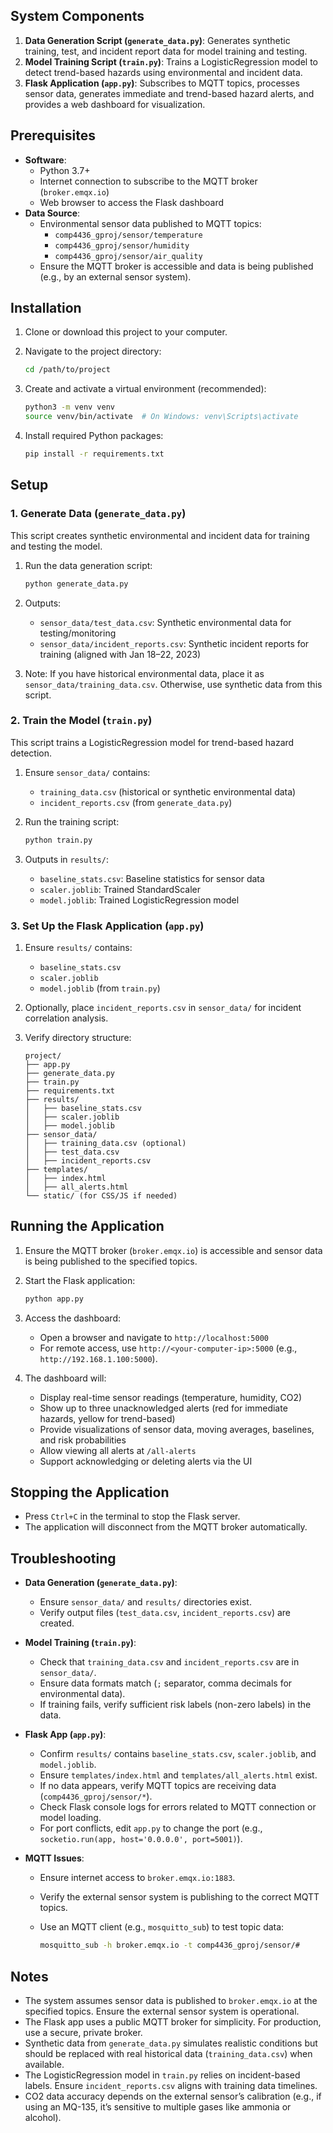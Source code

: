 ## System Components

1. **Data Generation Script (`generate_data.py`)**: Generates synthetic training, test, and incident report data for model training and testing.
2. **Model Training Script (`train.py`)**: Trains a LogisticRegression model to detect trend-based hazards using environmental and incident data.
3. **Flask Application (`app.py`)**: Subscribes to MQTT topics, processes sensor data, generates immediate and trend-based hazard alerts, and provides a web dashboard for visualization.

## Prerequisites

- **Software**:
  - Python 3.7+
  - Internet connection to subscribe to the MQTT broker (`broker.emqx.io`)
  - Web browser to access the Flask dashboard
- **Data Source**:
  - Environmental sensor data published to MQTT topics:
    - `comp4436_gproj/sensor/temperature`
    - `comp4436_gproj/sensor/humidity`
    - `comp4436_gproj/sensor/air_quality`
  - Ensure the MQTT broker is accessible and data is being published (e.g., by an external sensor system).

## Installation

1. Clone or download this project to your computer.

2. Navigate to the project directory:

   ```bash
   cd /path/to/project
   ```

3. Create and activate a virtual environment (recommended):

   ```bash
   python3 -m venv venv
   source venv/bin/activate  # On Windows: venv\Scripts\activate
   ```

4. Install required Python packages:

   ```bash
   pip install -r requirements.txt
   ```

## Setup

### 1. Generate Data (`generate_data.py`)

This script creates synthetic environmental and incident data for training and testing the model.

1. Run the data generation script:

   ```bash
   python generate_data.py
   ```

2. Outputs:
   - `sensor_data/test_data.csv`: Synthetic environmental data for testing/monitoring
   - `sensor_data/incident_reports.csv`: Synthetic incident reports for training (aligned with Jan 18–22, 2023)

3. Note: If you have historical environmental data, place it as `sensor_data/training_data.csv`. Otherwise, use synthetic data from this script.

### 2. Train the Model (`train.py`)

This script trains a LogisticRegression model for trend-based hazard detection.

1. Ensure `sensor_data/` contains:
   - `training_data.csv` (historical or synthetic environmental data)
   - `incident_reports.csv` (from `generate_data.py`)

2. Run the training script:

   ```bash
   python train.py
   ```

3. Outputs in `results/`:
   - `baseline_stats.csv`: Baseline statistics for sensor data
   - `scaler.joblib`: Trained StandardScaler
   - `model.joblib`: Trained LogisticRegression model

### 3. Set Up the Flask Application (`app.py`)

1. Ensure `results/` contains:
   - `baseline_stats.csv`
   - `scaler.joblib`
   - `model.joblib` (from `train.py`)

2. Optionally, place `incident_reports.csv` in `sensor_data/` for incident correlation analysis.

3. Verify directory structure:

   ```plaintext
   project/
   ├── app.py
   ├── generate_data.py
   ├── train.py
   ├── requirements.txt
   ├── results/
   │   ├── baseline_stats.csv
   │   ├── scaler.joblib
   │   ├── model.joblib
   ├── sensor_data/
   │   ├── training_data.csv (optional)
   │   ├── test_data.csv
   │   ├── incident_reports.csv
   ├── templates/
   │   ├── index.html
   │   ├── all_alerts.html
   └── static/ (for CSS/JS if needed)
   ```

## Running the Application

1. Ensure the MQTT broker (`broker.emqx.io`) is accessible and sensor data is being published to the specified topics.

2. Start the Flask application:

   ```bash
   python app.py
   ```

3. Access the dashboard:
   - Open a browser and navigate to `http://localhost:5000`
   - For remote access, use `http://<your-computer-ip>:5000` (e.g., `http://192.168.1.100:5000`).

4. The dashboard will:
   - Display real-time sensor readings (temperature, humidity, CO2)
   - Show up to three unacknowledged alerts (red for immediate hazards, yellow for trend-based)
   - Provide visualizations of sensor data, moving averages, baselines, and risk probabilities
   - Allow viewing all alerts at `/all-alerts`
   - Support acknowledging or deleting alerts via the UI

## Stopping the Application

- Press `Ctrl+C` in the terminal to stop the Flask server.
- The application will disconnect from the MQTT broker automatically.

## Troubleshooting

- **Data Generation (`generate_data.py`)**:
  - Ensure `sensor_data/` and `results/` directories exist.
  - Verify output files (`test_data.csv`, `incident_reports.csv`) are created.

- **Model Training (`train.py`)**:
  - Check that `training_data.csv` and `incident_reports.csv` are in `sensor_data/`.
  - Ensure data formats match (`;` separator, comma decimals for environmental data).
  - If training fails, verify sufficient risk labels (non-zero labels) in the data.

- **Flask App (`app.py`)**:
  - Confirm `results/` contains `baseline_stats.csv`, `scaler.joblib`, and `model.joblib`.
  - Ensure `templates/index.html` and `templates/all_alerts.html` exist.
  - If no data appears, verify MQTT topics are receiving data (`comp4436_gproj/sensor/*`).
  - Check Flask console logs for errors related to MQTT connection or model loading.
  - For port conflicts, edit `app.py` to change the port (e.g., `socketio.run(app, host='0.0.0.0', port=5001)`).

- **MQTT Issues**:
  - Ensure internet access to `broker.emqx.io:1883`.
  - Verify the external sensor system is publishing to the correct MQTT topics.
  - Use an MQTT client (e.g., `mosquitto_sub`) to test topic data:

     ```bash
     mosquitto_sub -h broker.emqx.io -t comp4436_gproj/sensor/#
     ```

## Notes

- The system assumes sensor data is published to `broker.emqx.io` at the specified topics. Ensure the external sensor system is operational.
- The Flask app uses a public MQTT broker for simplicity. For production, use a secure, private broker.
- Synthetic data from `generate_data.py` simulates realistic conditions but should be replaced with real historical data (`training_data.csv`) when available.
- The LogisticRegression model in `train.py` relies on incident-based labels. Ensure `incident_reports.csv` aligns with training data timelines.
- CO2 data accuracy depends on the external sensor’s calibration (e.g., if using an MQ-135, it’s sensitive to multiple gases like ammonia or alcohol).
